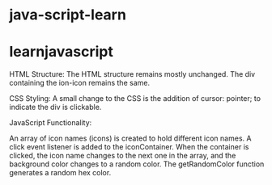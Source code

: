 # java-script-learn
# learnjavascript

HTML Structure: The HTML structure remains mostly unchanged. The div containing the ion-icon remains the same.

CSS Styling: A small change to the CSS is the addition of cursor: pointer; to indicate the div is clickable.

JavaScript Functionality:

An array of icon names (icons) is created to hold different icon names.
A click event listener is added to the iconContainer. When the container is clicked, the icon name changes to the next one in the array, and the background color changes to a random color.
The getRandomColor function generates a random hex color.